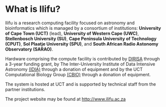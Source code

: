 # What is Ilifu?

Ilifu is a research computing facility focused on astronomy and bioinformatics
which is managed by a consortium of institutions: **University of Cape Town (UCT)** (lead),
**University of Western Cape (UWC)**, **Stellenbosch University (SU)**, **Cape Peninsula University
of Technology (CPUT)**, **Sol Plaatje University (SPU)**, and **South African Radio Astonomy Observatory (SARAO)**.

Hardware comprising the compute facility is contributed by [DIRISA](https://www.dirisa.ac.za/) through a 3-year funding grant, by The Inter-University Institute of Data Intensive Astronomy [(IDIA)](http://www.idia.ac.za/) through a donation of equipment and by the UCT Computational Biology Group [(CBIO)](http://www.cbio.uct.ac.za/) through a donation of equipment.

The system is hosted at UCT and is supported by technical staff from the partner institutions.

The project website may be found at http://www.ilifu.ac.za

